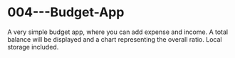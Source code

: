 # 004---Budget-App

A very simple budget app, where you can add expense and income. A total balance will be displayed and a chart representing the overall ratio. 
Local storage included. 
